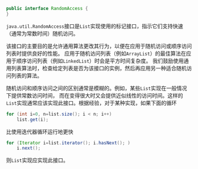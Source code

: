 ```java
public interface RandomAccess {
}
```
`java.util.RandomAccess`接口是`List`实现使用的标记接口，指示它们支持快速（通常为常数时间）随机访问。

该接口的主要目的是允许通用算法更改其行为，以便在应用于随机访问或顺序访问列表时提供良好的性能。
应用于随机访问列表（例如`ArrayList`）的最佳算法在应用于顺序访问列表（例如`LinkedList`）时会是平方时间复杂度。
我们鼓励使用通用列表算法时，检查给定列表是否为该接口的实例，然后再应用另一种适合随机访问列表的算法。

随机访问和顺序访问之间的区别通常是模糊的。例如，某些`List`实现在一般情况下提供常数访问时间，
而在变得很大时又会提供近似线性的访问时间。这样的`List`实现通常应该实现此接口。根据经验，对于某种实现，如果下面的循环
```java
for (int i=0, n=list.size(); i < n; i++)
    list.get(i);
```
比使用迭代器循环运行地更快
```java
for (Iterator i=list.iterator(); i.hasNext(); )
    i.next();
```
则`List`实现应实现此接口。